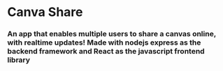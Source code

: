 # Canva Share

### An app that enables multiple users to share a canvas online, with realtime updates! Made with nodejs express as the backend framework and React as the javascript frontend library
